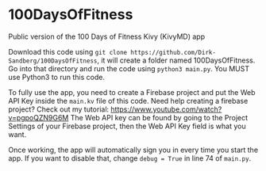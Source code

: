 # 100DaysOfFitness
Public version of the 100 Days of Fitness Kivy (KivyMD) app

Download this code using `git clone https://github.com/Dirk-Sandberg/100DaysOfFitness`, it will create a folder named 100DaysOfFitness. Go into that directory and run the code using `python3 main.py`.
You MUST use Python3 to run this code.

To fully use the app, you need to create a Firebase project and put the Web API Key inside the `main.kv` file of this code.
Need help creating a firebase project? Check out my tutorial: https://www.youtube.com/watch?v=pgpoQZN9G6M
The Web API key can be found by going to the Project Settings of your Firebase project, then the Web API Key field is what you want.
 
Once working, the app will automatically sign you in every time you start the app. If you want to disable that,
change `debug = True` in line 74 of `main.py`.